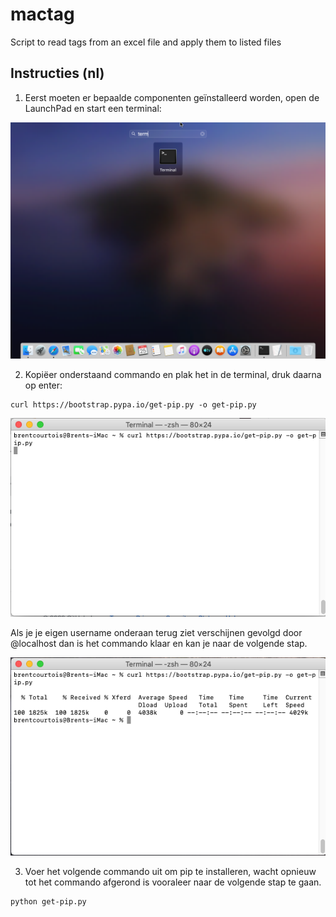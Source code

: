 # mactag

Script to read tags from an excel file and apply them to listed files


## Instructies (nl)

1. Eerst moeten er bepaalde componenten geïnstalleerd worden, open de LaunchPad en start een terminal:

![Open terminal op mac](doc/screenshot1.png)

2. Kopiëer onderstaand commando en plak het in de terminal, druk daarna op enter:


```
curl https://bootstrap.pypa.io/get-pip.py -o get-pip.py
```

![Curl commando](doc/screenshot2.png)

Als je je eigen username onderaan terug ziet verschijnen gevolgd door @localhost dan is het commando klaar en kan je naar de volgende stap.

![Curl commando uitgevoerd](doc/screenshot3.png)

3. Voer het volgende commando uit om pip te installeren, wacht opnieuw tot het commando afgerond is vooraleer naar de volgende stap te gaan.

```
python get-pip.py
```

